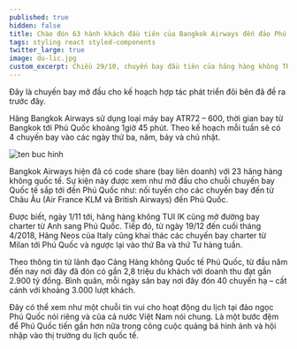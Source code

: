 ```yaml
---
published: true
hidden: false
title: Chào đón 63 hành khách đầu tiên của Bangkok Airways đến đảo Phú Quốc
tags: styling react styled-components
twitter_large: true
image: du-lic.jpg
custom_excerpt: Chiều 29/10, chuyến bay đầu tiên của hãng hàng không Thái Lan – Bangkok Airways mang số hiệu PG991 chở 63 hành khách đã đáp xuống sân bay Phú Quốc (Kiên Giang). 
---
```

Đây là chuyến bay mở đầu cho kế hoạch hợp tác phát triển đôi bên đã đề ra trước đây.

Hãng Bangkok Airways sử dụng loại máy bay ATR72 – 600, thời gian bay từ Bangkok tới Phú Quốc khoảng 1giờ 45 phút. Theo kế hoạch mỗi tuần sẽ có 4 chuyến bay vào các ngày thứ ba, năm, bảy và chủ nhật.

![ten buc hinh](https://phuquocxanh.com/vi/wp-content/uploads/2017/10/du-lic-phu-quoc-gia-re-1-2018-768x478.jpg "ten buc hinh")

Bangkok Airways hiện đã có code share (bay liên doanh) với 23 hãng hàng không quốc tế. Sự kiện này được xem như mở đầu cho chuỗi chuyến bay Quốc tế sắp tới đến Phú Quốc như: nối tuyến cho các chuyến bay đến từ Châu Âu (Air France KLM và British Airways) đến Phú Quốc.

Được biết, ngày 1/11 tới, hãng hàng không TUI IK cũng mở đường bay charter từ Anh sang Phú Quốc. Tiếp đó, từ ngày 19/12 đến cuối tháng 4/2018, Hãng Neos của Italy cũng khai thác các chuyến bay charter từ Milan tới Phú Quốc và ngược lại vào thứ Ba và thứ Tư hàng tuần.

Theo thông tin từ lãnh đạo Cảng Hàng không Quốc tế Phú Quốc, từ đầu năm đến nay nơi đây đã đón có gần 2,8 triệu du khách với doanh thu đạt gần 2.900 tỷ đồng. Bình quân, mỗi ngày sân bay nơi đây đón 40 chuyến hạ – cất cánh với khoảng 3.000 lượt khách.

Đây có thể xem như một chuỗi tin vui cho hoạt động du lịch tại đảo ngọc Phú Quốc nói riêng và của cả nước Việt Nam nói chung. Là một bước đệm để Phú Quốc tiến gần hơn nữa trong công cuộc quảng bá hình ảnh và hội nhập vào thị trường du lịch quốc tế.